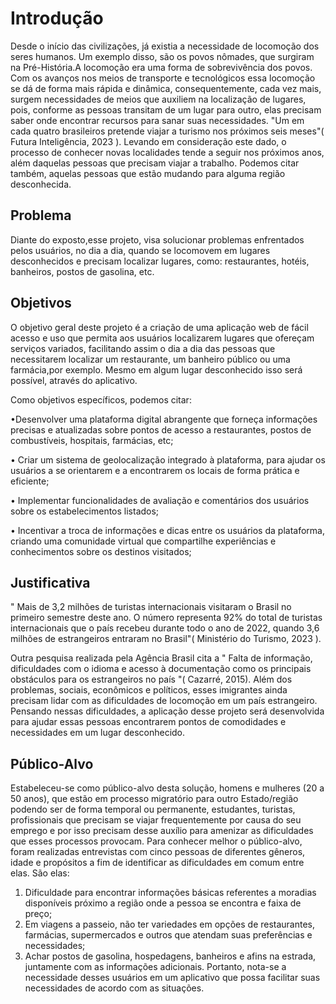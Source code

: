 # Introdução

Desde o início das civilizações, já existia a necessidade de locomoção dos seres humanos.
Um exemplo disso, são os povos nômades, que surgiram na Pré-História.A locomoção era uma forma de sobrevivência dos povos.
Com os avanços nos meios de transporte e tecnológicos essa locomoção se dá de forma mais rápida e dinâmica, consequentemente, cada vez mais, surgem necessidades de meios que auxiliem na localização de lugares, pois, conforme as pessoas transitam de um lugar para outro, elas precisam saber onde encontrar recursos para sanar suas necessidades. 
"Um em cada quatro brasileiros pretende viajar a turismo nos próximos seis meses"( Futura Inteligência, 2023 ).
Levando em consideração este dado, o processo de conhecer novas localidades tende a seguir nos próximos anos, além daquelas pessoas que precisam viajar a trabalho. Podemos citar também, aquelas pessoas que estão mudando para alguma região desconhecida.

## Problema
Diante do exposto,esse projeto, visa solucionar problemas enfrentados pelos usuários, no dia a dia, quando se locomovem em lugares desconhecidos e precisam localizar lugares, como: restaurantes, hotéis, banheiros, postos de gasolina, etc.


## Objetivos

O objetivo geral deste projeto é a criação de uma aplicação web de fácil acesso e uso que permita aos usuários localizarem lugares que ofereçam serviços variados, facilitando assim o dia a dia das pessoas que necessitarem localizar um restaurante, um banheiro público ou uma farmácia,por exemplo. Mesmo em algum lugar desconhecido isso será possível, através do aplicativo.

Como objetivos específicos, podemos citar:

•Desenvolver uma plataforma digital abrangente que forneça informações precisas e atualizadas sobre pontos de acesso a restaurantes,
postos de combustíveis, hospitais, farmácias, etc; 

• Criar um sistema de geolocalização integrado à plataforma, para ajudar os usuários a
se orientarem e a encontrarem os locais de forma prática e eficiente;

• Implementar funcionalidades de avaliação e comentários dos usuários sobre os
estabelecimentos listados; 

• Incentivar a troca de informações e dicas entre os usuários da plataforma, criando uma
comunidade virtual que compartilhe experiências e conhecimentos sobre os destinos visitados;

## Justificativa

" Mais de 3,2 milhões de turistas internacionais visitaram o Brasil no primeiro semestre deste ano. O número representa 92% do total de turistas internacionais que o país recebeu durante todo o ano de 2022, quando 3,6 milhões de estrangeiros entraram no Brasil"( Ministério do Turismo, 2023 ).

Outra pesquisa realizada pela Agência Brasil cita a " Falta de informação, dificuldades com o idioma e acesso à documentação como os principais obstáculos para os estrangeiros no país "( Cazarré, 2015). Além dos problemas, sociais, econômicos e políticos, esses imigrantes ainda precisam lidar com as dificuldades de locomoção em um país estrangeiro. 
Pensando nessas dificuldades, a aplicação desse projeto será desenvolvida para ajudar essas pessoas encontrarem pontos de comodidades e necessidades em um lugar desconhecido. 

 
## Público-Alvo

Estabeleceu-se como público-alvo desta solução, homens e mulheres (20 a 50 anos),
que estão em processo migratório para outro Estado/região podendo ser de forma temporal ou
permanente, estudantes, turistas, profissionais que precisam se viajar frequentemente por
causa do seu emprego e por isso precisam desse auxílio para amenizar as dificuldades que
esses processos provocam.
Para conhecer melhor o público-alvo, foram realizadas entrevistas com cinco pessoas
de diferentes gêneros, idade e propósitos a fim de identificar as dificuldades em comum entre
elas. São elas:
1. Dificuldade para encontrar informações básicas referentes a moradias disponíveis
próximo a região onde a pessoa se encontra e faixa de preço;
2. Em viagens a passeio, não ter variedades em opções de restaurantes, farmácias,
supermercados e outros que atendam suas preferências e necessidades;
3. Achar postos de gasolina, hospedagens, banheiros e afins na estrada, juntamente com
as informações adicionais.
Portanto, nota-se a necessidade desses usuários em um aplicativo que possa facilitar suas
necessidades de acordo com as situações.
